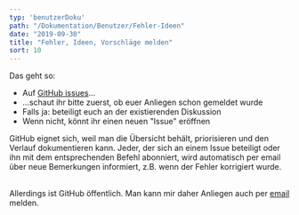```yaml
---
typ: 'benutzerDoku'
path: "/Dokumentation/Benutzer/Fehler-Ideen"
date: "2019-09-30"
title: "Fehler, Ideen, Vorschläge melden"
sort: 10
---
```


Das geht so:

- Auf [GitHub issues](//github.com/barbalex/vermehrung/issues)...
- ...schaut ihr bitte zuerst, ob euer Anliegen schon gemeldet wurde
- Falls ja: beteiligt euch an der existierenden Diskussion
- Wenn nicht, könnt ihr einen neuen "Issue" eröffnen

GitHub eignet sich, weil man die Übersicht behält, priorisieren und den Verlauf dokumentieren kann. Jeder, der sich an einem Issue beteiligt oder ihn mit dem entsprechenden Befehl abonniert, wird automatisch per email über neue Bemerkungen informiert, z.B. wenn der Fehler korrigiert wurde.<br/><br/>

Allerdings ist GitHub öffentlich. Man kann mir daher Anliegen auch per [email](mailto:alex@gabriel-software.ch) melden.